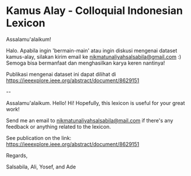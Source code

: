 # Kamus Alay - Colloquial Indonesian Lexicon

Assalamu'alaikum!

Halo. Apabila ingin 'bermain-main' atau ingin diskusi mengenai dataset kamus-alay, silakan kirim email ke nikmatunaliyahsalsabila@gmail.com :)
Semoga bisa bermanfaat dan menghasilkan karya keren nantinya!

Publikasi mengenai dataset ini dapat dilihat di https://ieeexplore.ieee.org/abstract/document/8629151

--

Assalamu'alaikum. Hello! Hi!
Hopefully, this lexicon is useful for your great work!

Send me an email to nikmatunaliyahsalsabila@mail.com if there's any feedback or anything related to the lexicon.

See publication on the link: https://ieeexplore.ieee.org/abstract/document/8629151

Regards,

Salsabila, Ali, Yosef, and Ade
